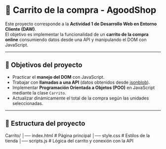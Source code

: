 # 🛒 Carrito de la compra - AgoodShop

Este proyecto corresponde a la **Actividad 1 de Desarrollo Web en Entorno Cliente (DAW)**.  
El objetivo es implementar la funcionalidad de un **carrito de la compra online** consumiendo datos desde una API y manipulando el DOM con JavaScript.

---

## 📌 Objetivos del proyecto
- Practicar el **manejo del DOM** con JavaScript.
- Trabajar con **llamadas a una API** (datos obtenidos desde [jsonblob](https://jsonblob.com/)).
- Implementar **Programación Orientada a Objetos (POO)** en JavaScript mediante la clase `Carrito`.
- Actualizar dinámicamente el total de la compra según las unidades seleccionadas.

---

## 📂 Estructura del proyecto
Carrito/
│── index.html # Página principal
│── style.css # Estilos de la tienda
│── scripts.js # Lógica del carrito y conexión con la API


